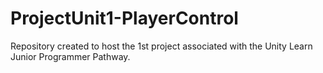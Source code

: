 # ProjectUnit1-PlayerControl
Repository created to host the 1st project associated with the Unity Learn Junior Programmer Pathway.
